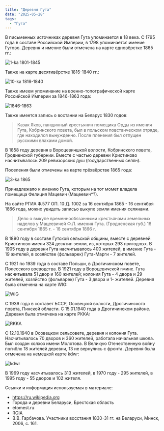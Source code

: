 ```yaml
---
title: "Деревня Гута"
date: "2025-05-28"
tags: 
  - "Гута"
---
```


В письменных источниках деревня Гута упоминается в 18 века. С 1795 года в составе Российской Империи, в 1798 упоминается имение Гутово. Деревня и имение были отмечена на карте одновёрстке 1865 гг.:

![1-ka 1801-1845](https://github.com/user-attachments/assets/1a4c8dd5-31c0-45ca-98b8-36984d6e3e1e)

Также на карте десятивёрстке 1816-1840 гг.:

![10-ka 1816-1840](https://github.com/user-attachments/assets/fd241ea3-4510-4593-8b6e-bacfee718422)

Также имеем упоминание на военно-топографической карте Российской Империи за 1846-1863 года:

![1846-1863](https://github.com/user-attachments/assets/4478b167-6d49-49bb-ba8f-82e75d588f22)

Также имеется запись о востании на Беларус 1830 годов:
>Казак Яков, панщинный крестьянин помещика Орды из имения Гута, Кобринского повета, был в польском повстанческом отряде, где находился вынужденно. После пленения был отпущен русскими влахами домой. 

В 1858 году деревня в Вороцевичшкой волости, Кобринского повета, Гродненской губернии. Вместе с частью деревни Кристиново насчитывалось 209 ревизорских душ (государственных селян). 

Поселения были отмечены на карте трёхвёрстве 1865 года:

![3-ka 1865](https://github.com/user-attachments/assets/84477be9-44d7-4741-b2cc-058f2a535066)

Принадлежало к имению Гута, которым на тот момет владела помещица Фелиция Мацевич (Мацеевич*?).

На сайте РГИА Ф.577 ОП. 10 Д. 1002 за 16 сентября 1865 - 16 сентября 1866 года, можно увидеть записьо выкупе земли имения селянами.
> Дело о выкупе временнообязанными крестьянами земельных наделов у Мацеевичей Ф.Л. имения Гута. (Гродненская губ.) 16 сентября 1865 г. - 16 сентября 1866 г.

В 1890 году в составе Гутской сельской общины, вместе с деревней Кристиново имели 324 десятин земли, из, которых 293 пригодных. В 1905 году в деревни Гута насчитывалось 400 жителей, в имение Гута - 19 жителей, в хозяйстве (фольварек) Гута-Марги - 7 жителей. 

С 1921 по 1939 года в составе Польши, в Дрогичинском повете, Полесского воеводства. В 1921 году в Вороцевичской гмине. Гута насчитывала 51 двор и 160 жителей; колония Гута - 4 двора и 29 жителей, хозяйство (фольварек) Гута - 3 двора и 1- жителей. Деревня была отмечена на карте WIG:

![WIG](https://github.com/user-attachments/assets/ae58834a-f67b-4ae7-a1a1-a0871d6013e1)

С 1939 года в составет БССР, Осовецкой волости, Дрогичинского повета, Пинской области. С 15.01.1940 года в Дрогичинском районе. Деревня была отмечена на карте РККА:

![RKKA](https://github.com/user-attachments/assets/9b9c0ac4-a90d-4bcd-814a-2e972cf4daea)

С 12.10.1940 в Осовецком сельсовете, деревня и колония Гута. Насчитывалось 70 дворов и 360 жителей, работала начальная школа. Был создан колхоз имени Молотова. В Великую Отечественную войну погибло 18 жителей деревни, 13 не вернулись с фронта. Деревня была отмечена на немецкой карте kdwr:

![kdwr](https://github.com/user-attachments/assets/19735270-66b9-4192-bc28-d85f56767ba7)

В 1969 году насчитывалось 313 жителей, в 1970 году - 295 жителей, в 1995 году - 55 дворов и 102 жителя.

Ссылки и информация используемая в материале:
- https://ru.wikipedia.org
- Города и деревни Беларуси, Брестская область
- etomest.ru
- RGIA
- В.В. Гарбачова. Участники восстания 1830-31 гг. на Беларуси, Минск, 2006, с. 161.
